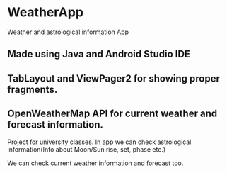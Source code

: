 # WeatherApp
Weather and astrological information App

## Made using Java and Android Studio IDE
## TabLayout and ViewPager2 for showing proper fragments.
## OpenWeatherMap API for current weather and forecast information.

Project for university classes.
In app we can check astrological information(Info about Moon/Sun rise, set, phase etc.)

We can check current weather information and forecast too.
